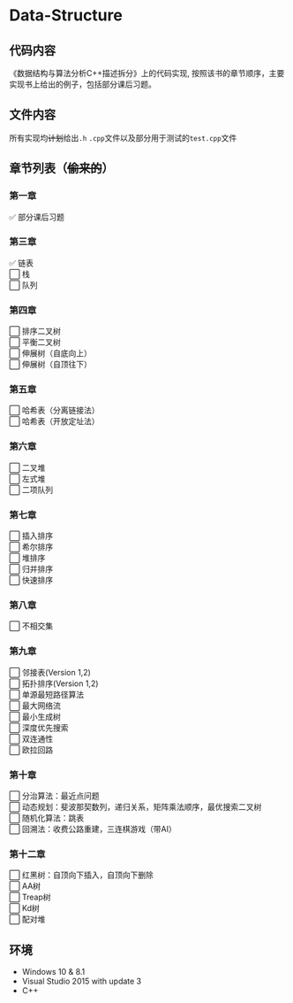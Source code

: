 # Data-Structure

## 代码内容
《数据结构与算法分析C++描述拆分》上的代码实现,
按照该书的章节顺序，主要实现书上给出的例子，包括部分课后习题。

## 文件内容
所有实现均~~计划~~给出`.h` `.cpp`文件以及部分用于测试的`test.cpp`文件

## 章节列表（~~偷来的~~）
### 第一章
:white_check_mark: 部分课后习题
### 第三章
:white_check_mark: 链表  
:white_large_square: 栈  
:white_large_square: 队列  
### 第四章
:white_large_square: 排序二叉树  
:white_large_square: 平衡二叉树  
:white_large_square: 伸展树（自底向上）  
:white_large_square: 伸展树（自顶往下）  
### 第五章
:white_large_square: 哈希表（分离链接法）  
:white_large_square: 哈希表（开放定址法）  
### 第六章
:white_large_square: 二叉堆  
:white_large_square: 左式堆  
:white_large_square: 二项队列  
### 第七章
:white_large_square: 插入排序  
:white_large_square: 希尔排序  
:white_large_square: 堆排序  
:white_large_square: 归并排序  
:white_large_square: 快速排序  
### 第八章
:white_large_square: 不相交集  
### 第九章
:white_large_square: 邻接表(Version 1,2)  
:white_large_square: 拓扑排序(Version 1,2)  
:white_large_square: 单源最短路径算法  
:white_large_square: 最大网络流  
:white_large_square: 最小生成树  
:white_large_square: 深度优先搜索  
:white_large_square: 双连通性  
:white_large_square: 欧拉回路  
### 第十章
:white_large_square: 分治算法：最近点问题  
:white_large_square: 动态规划：斐波那契数列，递归关系，矩阵乘法顺序，最优搜索二叉树  
:white_large_square: 随机化算法：跳表  
:white_large_square: 回溯法：收费公路重建，三连棋游戏（带AI）  
### 第十二章
:white_large_square: 红黑树：自顶向下插入，自顶向下删除  
:white_large_square: AA树  
:white_large_square: Treap树  
:white_large_square: Kd树  
:white_large_square: 配对堆  

## 环境
- Windows 10 \& 8.1
- Visual Studio 2015 with update 3
- C++